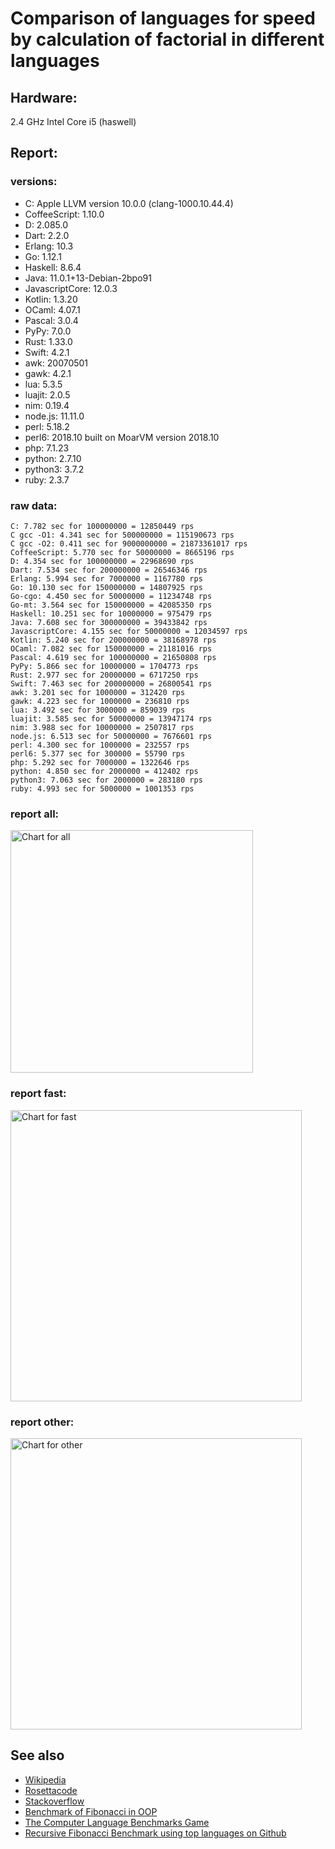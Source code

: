 Comparison of languages for speed by calculation of factorial in different languages
====================================================================================

Hardware:
---------
2.4 GHz Intel Core i5 (haswell)

Report:
-------
### versions:

  * C: Apple LLVM version 10.0.0 (clang-1000.10.44.4)
  * CoffeeScript: 1.10.0
  * D: 2.085.0
  * Dart: 2.2.0
  * Erlang: 10.3
  * Go: 1.12.1
  * Haskell: 8.6.4
  * Java: 11.0.1+13-Debian-2bpo91
  * JavascriptCore: 12.0.3
  * Kotlin: 1.3.20
  * OCaml: 4.07.1
  * Pascal: 3.0.4
  * PyPy: 7.0.0
  * Rust: 1.33.0
  * Swift: 4.2.1
  * awk: 20070501
  * gawk: 4.2.1
  * lua: 5.3.5
  * luajit: 2.0.5
  * nim: 0.19.4
  * node.js: 11.11.0
  * perl: 5.18.2
  * perl6: 2018.10 built on MoarVM version 2018.10
  * php: 7.1.23
  * python: 2.7.10
  * python3: 3.7.2
  * ruby: 2.3.7


### raw data:

    C: 7.782 sec for 100000000 = 12850449 rps
    C gcc -O1: 4.341 sec for 500000000 = 115190673 rps
    C gcc -O2: 0.411 sec for 9000000000 = 21873361017 rps
    CoffeeScript: 5.770 sec for 50000000 = 8665196 rps
    D: 4.354 sec for 100000000 = 22968690 rps
    Dart: 7.534 sec for 200000000 = 26546346 rps
    Erlang: 5.994 sec for 7000000 = 1167780 rps
    Go: 10.130 sec for 150000000 = 14807925 rps
    Go-cgo: 4.450 sec for 50000000 = 11234748 rps
    Go-mt: 3.564 sec for 150000000 = 42085350 rps
    Haskell: 10.251 sec for 10000000 = 975479 rps
    Java: 7.608 sec for 300000000 = 39433842 rps
    JavascriptCore: 4.155 sec for 50000000 = 12034597 rps
    Kotlin: 5.240 sec for 200000000 = 38168978 rps
    OCaml: 7.082 sec for 150000000 = 21181016 rps
    Pascal: 4.619 sec for 100000000 = 21650808 rps
    PyPy: 5.866 sec for 10000000 = 1704773 rps
    Rust: 2.977 sec for 20000000 = 6717250 rps
    Swift: 7.463 sec for 200000000 = 26800541 rps
    awk: 3.201 sec for 1000000 = 312420 rps
    gawk: 4.223 sec for 1000000 = 236810 rps
    lua: 3.492 sec for 3000000 = 859039 rps
    luajit: 3.585 sec for 50000000 = 13947174 rps
    nim: 3.988 sec for 10000000 = 2507817 rps
    node.js: 6.513 sec for 50000000 = 7676601 rps
    perl: 4.300 sec for 1000000 = 232557 rps
    perl6: 5.377 sec for 300000 = 55790 rps
    php: 5.292 sec for 7000000 = 1322646 rps
    python: 4.850 sec for 2000000 = 412402 rps
    python3: 7.063 sec for 2000000 = 283180 rps
    ruby: 4.993 sec for 5000000 = 1001353 rps


### report all:

<img alt="Chart for all" width="388" src="https://chart.googleapis.com/chart?cht=bhs&chs=582x515&chd=t%3A115190673%2C42085350%2C39433841%2C38168977%2C26800541%2C26546345%2C22968689%2C21650807%2C21181015%2C14807924%2C13947173%2C12850449%2C12034596%2C11234748%2C8665196%2C7676600%2C6717249%2C2507816%2C1704773%2C1322646%2C1167779%2C1001353%2C975479%2C859038%2C412402%2C312420%2C283179%2C236810%2C232556&chco=4d89f9&chbh=12&chds=0,115190673.278427&chxt=x,y,r&chxl=1%3A%7Cperl%7Cgawk%7Cpython3%7Cawk%7Cpython%7Clua%7CHaskell%7Cruby%7CErlang%7Cphp%7CPyPy%7Cnim%7CRust%7Cnode.js%7CCoffeeScript%7CGo-cgo%7CJavascriptCore%7CC%7Cluajit%7CGo%7COCaml%7CPascal%7CD%7CDart%7CSwift%7CKotlin%7CJava%7CGo-mt%7CC%20gcc%20-O1%7C2%3A%7C232556%20rps%7C236810%20rps%7C283179%20rps%7C312420%20rps%7C412402%20rps%7C859038%20rps%7C975479%20rps%7C1001353%20rps%7C1167779%20rps%7C1322646%20rps%7C1704773%20rps%7C2507816%20rps%7C6717249%20rps%7C7676600%20rps%7C8665196%20rps%7C11234748%20rps%7C12034596%20rps%7C12850449%20rps%7C13947173%20rps%7C14807924%20rps%7C21181015%20rps%7C21650807%20rps%7C22968689%20rps%7C26546345%20rps%7C26800541%20rps%7C38168977%20rps%7C39433841%20rps%7C42085350%20rps%7C115190673%20rps%7C0%3A%7C0%20%25%7C10%20%25%7C20%20%25%7C30%20%25%7C40%20%25%7C50%20%25%7C60%20%25%7C70%20%25%7C80%20%25%7C90%20%25%7C100%20%25">

### report fast:

<img alt="Chart for fast" width="466" src="https://chart.googleapis.com/chart?cht=bhs&chs=700x328&chd=t%3A115190673%2C42085350%2C39433841%2C38168977%2C26800541%2C26546345%2C22968689%2C21650807%2C21181015%2C14807924%2C13947173%2C12850449%2C12034596%2C11234748%2C8665196%2C7676600%2C6717249%2C2507816&chco=4d89f9&chbh=12&chds=0,115190673.278427&chxt=x,y,r&chxl=1%3A%7Cnim%7CRust%7Cnode.js%7CCoffeeScript%7CGo-cgo%7CJavascriptCore%7CC%7Cluajit%7CGo%7COCaml%7CPascal%7CD%7CDart%7CSwift%7CKotlin%7CJava%7CGo-mt%7CC%20gcc%20-O1%7C2%3A%7C2507816%20rps%7C6717249%20rps%7C7676600%20rps%7C8665196%20rps%7C11234748%20rps%7C12034596%20rps%7C12850449%20rps%7C13947173%20rps%7C14807924%20rps%7C21181015%20rps%7C21650807%20rps%7C22968689%20rps%7C26546345%20rps%7C26800541%20rps%7C38168977%20rps%7C39433841%20rps%7C42085350%20rps%7C115190673%20rps%7C0%3A%7C0%20%25%7C10%20%25%7C20%20%25%7C30%20%25%7C40%20%25%7C50%20%25%7C60%20%25%7C70%20%25%7C80%20%25%7C90%20%25%7C100%20%25">

### report other:

<img alt="Chart for other" width="466" src="https://chart.googleapis.com/chart?cht=bhs&chs=700x209&chd=t%3A1704773%2C1322646%2C1167779%2C1001353%2C975479%2C859038%2C412402%2C312420%2C283179%2C236810%2C232556&chco=4d89f9&chbh=12&chds=0,1704773.20643411&chxt=x,y,r&chxl=1%3A%7Cperl%7Cgawk%7Cpython3%7Cawk%7Cpython%7Clua%7CHaskell%7Cruby%7CErlang%7Cphp%7CPyPy%7C2%3A%7C232556%20rps%7C236810%20rps%7C283179%20rps%7C312420%20rps%7C412402%20rps%7C859038%20rps%7C975479%20rps%7C1001353%20rps%7C1167779%20rps%7C1322646%20rps%7C1704773%20rps%7C0%3A%7C0%20%25%7C10%20%25%7C20%20%25%7C30%20%25%7C40%20%25%7C50%20%25%7C60%20%25%7C70%20%25%7C80%20%25%7C90%20%25%7C100%20%25">



See also
--------

  * [Wikipedia](http://en.wikipedia.org/wiki/Factorial)
  * [Rosettacode](http://rosettacode.org/wiki/Factorial)
  * [Stackoverflow](http://stackoverflow.com/questions/23930/factorial-algorithms-in-different-languages)
  * [Benchmark of Fibonacci in OOP](https://github.com/Balancer/benchmarks-fib-obj)
  * [The Computer Language Benchmarks Game](http://benchmarksgame.alioth.debian.org)
  * [Recursive Fibonacci Benchmark using top languages on Github](https://github.com/drujensen/fib)
